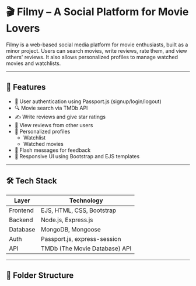 # 🎬 Filmy – A Social Platform for Movie Lovers

Filmy is a web-based social media platform for movie enthusiasts, built as a minor project. Users can search movies, write reviews, rate them, and view others' reviews. It also allows personalized profiles to manage watched movies and watchlists.

---

## 📌 Features

- 🔐 User authentication using Passport.js (signup/login/logout)
- 🔍 Movie search via TMDb API
- ✍️ Write reviews and give star ratings
- 👀 View reviews from other users
- 👤 Personalized profiles
  - Watchlist
  - Watched movies
- 💬 Flash messages for feedback
- 🎨 Responsive UI using Bootstrap and EJS templates

---

## 🛠️ Tech Stack

| Layer      | Technology                     |
|-----------|----------------------------------|
| Frontend  | EJS, HTML, CSS, Bootstrap        |
| Backend   | Node.js, Express.js              |
| Database  | MongoDB, Mongoose                |
| Auth      | Passport.js, express-session     |
| API       | TMDb (The Movie Database) API    |

---

## 📂 Folder Structure

